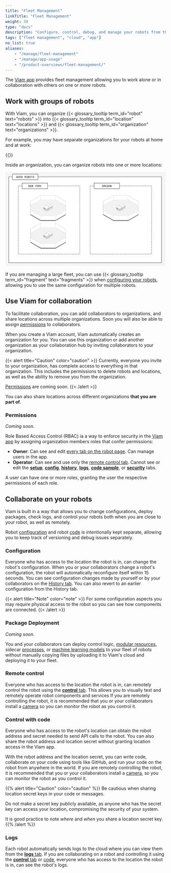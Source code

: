 ```yaml
---
title: "Fleet Management"
linkTitle: "Fleet Management"
weight: 30
type: "docs"
description: "Configure, control, debug, and manage your robots from the cloud at app.viam.com on your own or with a team."
tags: ["fleet management", "cloud", "app"]
no_list: true
aliases:
    - "/manage/fleet-management"
    - "/manage/app-usage"
    - "/product-overviews/fleet-management/"
---
```


The [Viam app](https://app.viam.com) provides fleet management allowing you to work alone or in collaboration with others on one or more robots.

## Work with groups of robots

With Viam, you can organize {{< glossary_tooltip term_id="robot" text="robots" >}} into {{< glossary_tooltip term_id="location" text="locations" >}} and {{< glossary_tooltip term_id="organization" text="organizations" >}}.

For example, you may have separate organizations for your robots at home and at work:

{{<gif webm_src="../img/organizations.webm" mp4_src="../img/organizations.mp4" alt="An organization for personal robots and one for work robots.">}}

Inside an organization, you can organize robots into one or more locations:

![An image of two locations, New York, and Chicago, in one organization, Good Robots](../img/locations.png)

If you are managing a large fleet, you can use {{< glossary_tooltip term_id="fragment" text="fragments" >}} when [configuring your robots](../configuration), allowing you to use the same configuration for multiple robots.

## Use Viam for collaboration

To facilitate collaboration, you can add collaborators to organizations, and share locations across multiple organizations.
Soon you will also be able to assign [permissions](#permissions) to collaborators.

When you create a Viam account, Viam automatically creates an organization for you.
You can use this organization or add another organization as your collaboration hub by inviting collaborators to your organization.

{{< alert title="Caution" color="caution" >}}
Currently, everyone you invite to your organization, has complete access to everything in that organization.
This includes the permissions to delete robots and locations, as well as the ability to remove you from the organization.

[Permissions](#permissions) are coming soon.
{{< /alert >}}

You can also share locations across different organizations **that you are part of**.

### Permissions

_Coming soon._

Role Based Access Control (RBAC) ia a way to enforce security in the [Viam app](https://app.viam.com) by assigning organization members roles that confer permissions:

- **Owner**: Can see and edit [every tab on the robot page](robots/#navigating-the-robot-page).
  Can manage users in the app.
- **Operator**: Can see and use only the [remote control tab](robots/#control).
  Cannot see or edit the [**setup**](robots/#setup), [**config**](robots#configuration), [**history**](robots/#history), [**logs**](robots/#logs), [**code sample**](robots/#code-sample), or [**security**](robots/#security) tabs.

A user can have one or more roles, granting the user the respective permissions of each role.

## Collaborate on your robots

Viam is built in a way that allows you to change configurations, deploy packages, check logs, and control your robots both when you are close to your robot, as well as remotely.

Robot [configuration](robots/#configuration) and robot [code](#control-with-code) is intentionally kept separate, allowing you to keep track of versioning and debug issues separately.

### Configuration

Everyone who has access to the location the robot is in, can change the robot's configuration.
When you or your collaborators change a robot's configuration, the robot will automatically reconfigure itself within 15 seconds.
You can see configuration changes made by yourself or by your collaborators on the [History tab](robots/#history).
You can also revert to an earlier configuration from the History tab.

{{< alert title="Note" color="note" >}}
For some configuration aspects you may require physical access to the robot so you can see how components are connected.
{{< /alert >}}

### Package Deployment

_Coming soon._

You and your collaborators can deploy control logic, [modular resources](/program/extend/modular-resources/), sidecar [processes](../configuration/#processes), or [machine learning models](../../services/ml/) to your fleet of robots without manually copying files by uploading it to Viam's cloud and deploying it to your fleet.

### Remote control

Everyone who has access to the location the robot is in, can remotely control the robot using the [**control** tab](robots/#control).
This allows you to visually test and remotely operate robot components and services
If you are remotely controlling the robot, it is recommended that you or your collaborators install a [camera](/components/camera) so you can monitor the robot as you control it.

### Control with code

Everyone who has access to the robot's location can obtain the robot address and secret needed to send API calls to the robot.
You can also share the robot address and location secret without granting location access in the Viam app.

With the robot address and the location secret, you can write code, collaborate on your code using tools like GitHub, and run your code on the robot from anywhere in the world.
If you are remotely controlling the robot, it is recommended that you or your collaborators install a [camera](/components/camera), so you can monitor the robot as you control it.

{{% alert title="Caution" color="caution" %}}
Be cautious when sharing location secret keys in your code or messages.

Do not make a secret key publicly available, as anyone who has the secret key can access your location, compromising the security of your system.

It is good practice to note _where_ and _when_ you share a location secret key.
{{% /alert %}}

### Logs

Each robot automatically sends logs to the cloud where you can view them from the [**logs** tab](robots/#logs).
If you are collaborating on a robot and controlling it using the [**control** tab](robots/#control) or [code](#control-with-code), everyone who has access to the location the robot is in, can see the robot's logs.
